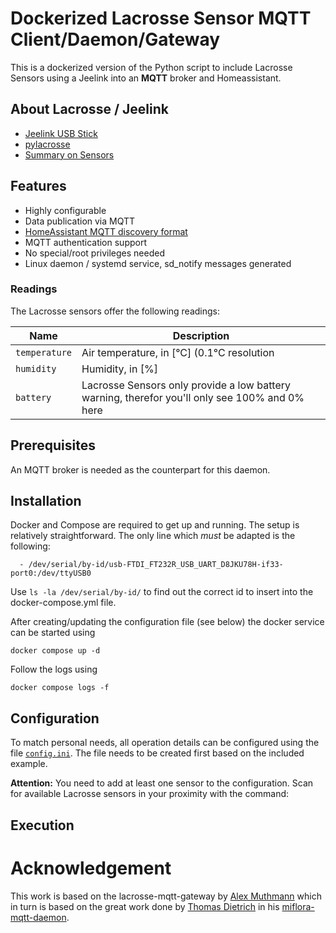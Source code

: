 # Dockerized Lacrosse Sensor MQTT Client/Daemon/Gateway

This is a dockerized version of the Python script to include Lacrosse Sensors using a Jeelink into an **MQTT** broker and Homeassistant.


## About Lacrosse / Jeelink

* [Jeelink USB Stick](https://www.digitalsmarties.net/products/jeelink)
* [pylacrosse](https://github.com/hthiery/python-lacrosse)
* [Summary on Sensors](https://wiki.fhem.de/wiki/JeeLink#LaCrosse_Sketch)

## Features

* Highly configurable
* Data publication via MQTT
* [HomeAssistant MQTT discovery format](https://home-assistant.io/docs/mqtt/discovery/)
* MQTT authentication support
* No special/root privileges needed
* Linux daemon / systemd service, sd\_notify messages generated


### Readings

The Lacrosse sensors offer the following readings:

| Name            | Description |
|-----------------|-------------|
| `temperature`   | Air temperature, in [°C] (0.1°C resolution |
| `humidity`      | Humidity, in [%] |
| `battery`       | Lacrosse Sensors only provide a low battery warning, therefor you'll only see 100% and 0% here |

## Prerequisites

An MQTT broker is needed as the counterpart for this daemon.

## Installation

Docker and Compose are required to get up and running. The setup is relatively straightforward.
The only line which *must* be adapted is the following:

      - /dev/serial/by-id/usb-FTDI_FT232R_USB_UART_D8JKU78H-if33-port0:/dev/ttyUSB0

Use `ls -la /dev/serial/by-id/` to find out the correct id to insert into the docker-compose.yml file.

After creating/updating the configuration file (see below) the docker service can be started using
```
docker compose up -d
```
Follow the logs using
```
docker compose logs -f
```

## Configuration

To match personal needs, all operation details can be configured using the file [`config.ini`](config.ini.dist).
The file needs to be created first based on the included example.

**Attention:**
You need to add at least one sensor to the configuration.
Scan for available Lacrosse sensors in your proximity with the command:

## Execution

# Acknowledgement

This work is based on the lacrosse-mqtt-gateway by [Alex Muthmann](https://github.com/deveth0/lacrosse-mqtt-gateway) which in turn is based on the great work done by [Thomas Dietrich](https://github.com/ThomDietrich) in his [miflora-mqtt-daemon](https://github.com/ThomDietrich/miflora-mqtt-daemon).
